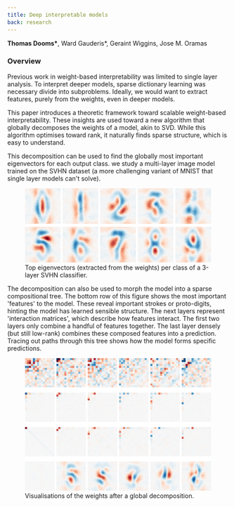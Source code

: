 ```yaml
---
title: Deep interpretable models
back: research
---
```


<script>
  import Resources from "$lib/resources.svelte";
  import Cite from "$lib/cite.svelte"

  import bib from "$data/bib/tokenized.bib?raw"
</script>

<p> <b>Thomas Dooms*</b>, Ward Gauderis*, Geraint Wiggins, Jose M. Oramas </p>

<div class="mt-6"> </div>

<Resources
    paper="https://openreview.net/pdf?id=bXAt5iZ69l"
    video="https://www.youtube.com/watch?v=yUGZVPJlvzY"
/>

### Overview

Previous work in weight-based interpretability was limited to single layer analysis.
To interpret deeper models, sparse dictionary learning was necessary divide into subproblems.
Ideally, we would want to extract features, purely from the weights, even in deeper models.

This paper introduces a theoretic framework toward scalable weight-based interpretability.
These insights are used toward a new algorithm that globally decomposes the weights of a model, akin to SVD.
While this algorithm optimises toward rank, it naturally finds sparse structure, which is easy to understand.

This decomposition can be used to find the globally most important eigenvectors for each output class.
we study a multi-layer image model trained on the SVHN dataset (a more challenging variant of MNIST that single layer models can't solve).

<figure>
    <img src="/research/xnet/digits.png" alt="Top SVHN eigenvectors." width=500px />
    <figcaption>Top eigenvectors (extracted from the weights) per class of a 3-layer SVHN classifier.</figcaption>
</figure>

The decomposition can also be used to morph the model into a sparse compositional tree.
The bottom row of this figure shows the most important 'features' to the model.
These reveal important strokes or proto-digits, hinting the model has learned sensible structure.
The next layers represent 'interaction matrices', which describe how features interact.
The first two layers only combine a handful of features together.
The last layer densely (but still low-rank) combines these composed features into a prediction.
Tracing out paths through this tree shows how the model forms specific predictions.

<figure>
    <img src="/research/xnet/cores.png" alt="Sparse weights of the same model." width=500px />
    <figcaption>Visualisations of the weights after a global decomposition.</figcaption>
</figure>

<Cite bib={bib} />
